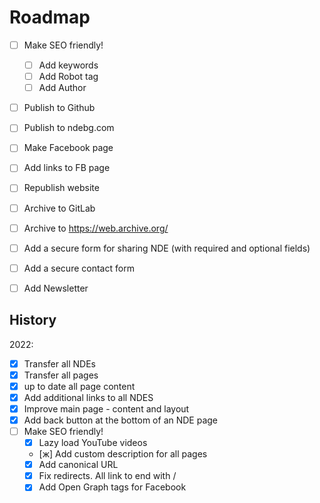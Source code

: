 # Roadmap

- [ ] Make SEO friendly!
  - [ ] Add keywords
  - [ ] Add Robot tag
  - [ ] Add Author

- [ ] Publish to Github
- [ ] Publish to ndebg.com

- [ ] Make Facebook page
- [ ] Add links to FB page
- [ ] Republish website

- [ ] Archive to GitLab
- [ ] Archive to https://web.archive.org/

- [ ] Add a secure form for sharing NDE (with required and optional fields)
- [ ] Add a secure contact form
- [ ] Add Newsletter

## History

2022:

- [x] Transfer all NDEs
- [x] Transfer all pages
- [x] up to date all page content
- [x] Add additional links to all NDES
- [x] Improve main page - content and layout
- [x] Add back button at the bottom of an NDE page 
- [ ] Make SEO friendly!
  - [x] Lazy load YouTube videos
  - [ж] Add custom description for all pages
  - [x] Add canonical URL
  - [x] Fix redirects. All link to end with /
  - [x] Add Open Graph tags for Facebook